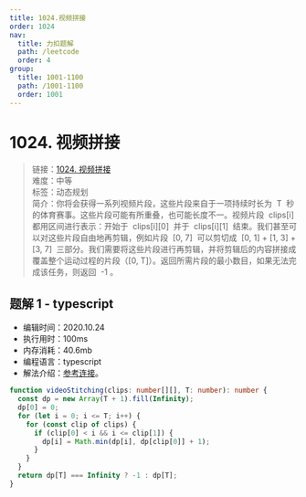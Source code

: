 ```yaml
---
title: 1024.视频拼接
order: 1024
nav:
  title: 力扣题解
  path: /leetcode
  order: 4
group:
  title: 1001-1100
  path: /1001-1100
  order: 1001
---
```


# 1024. 视频拼接

> 链接：[1024. 视频拼接](https://leetcode-cn.com/problems/video-stitching/)  
> 难度：中等  
> 标签：动态规划  
> 简介：你将会获得一系列视频片段，这些片段来自于一项持续时长为  T  秒的体育赛事。这些片段可能有所重叠，也可能长度不一。视频片段  clips[i]  都用区间进行表示：开始于  clips[i][0]  并于  clips[i][1]  结束。我们甚至可以对这些片段自由地再剪辑，例如片段  [0, 7]  可以剪切成  [0, 1] + [1, 3] + [3, 7]  三部分。我们需要将这些片段进行再剪辑，并将剪辑后的内容拼接成覆盖整个运动过程的片段（[0, T]）。返回所需片段的最小数目，如果无法完成该任务，则返回  -1 。

## 题解 1 - typescript

- 编辑时间：2020.10.24
- 执行用时：100ms
- 内存消耗：40.6mb
- 编程语言：typescript
- 解法介绍：[参考连接](https://leetcode-cn.com/problems/video-stitching/solution/shi-pin-pin-jie-by-leetcode-solution/)。

```typescript
function videoStitching(clips: number[][], T: number): number {
  const dp = new Array(T + 1).fill(Infinity);
  dp[0] = 0;
  for (let i = 0; i <= T; i++) {
    for (const clip of clips) {
      if (clip[0] < i && i <= clip[1]) {
        dp[i] = Math.min(dp[i], dp[clip[0]] + 1);
      }
    }
  }
  return dp[T] === Infinity ? -1 : dp[T];
}
```
